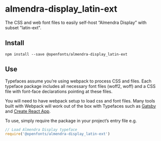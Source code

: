 
# almendra-display_latin-ext

The CSS and web font files to easily self-host “Almendra Display” with subset "latin-ext".

## Install

`npm install --save @openfonts/almendra-display_latin-ext`

## Use

Typefaces assume you’re using webpack to process CSS and files. Each typeface
package includes all necessary font files (woff2, woff) and a CSS file with
font-face declarations pointing at these files.

You will need to have webpack setup to load css and font files. Many tools built
with Webpack will work out of the box with Typefaces such as [Gatsby](https://github.com/gatsbyjs/gatsby)
and [Create React App](https://github.com/facebookincubator/create-react-app).

To use, simply require the package in your project’s entry file e.g.

```javascript
// Load Almendra Display typeface
require('@openfonts/almendra-display_latin-ext')
```
